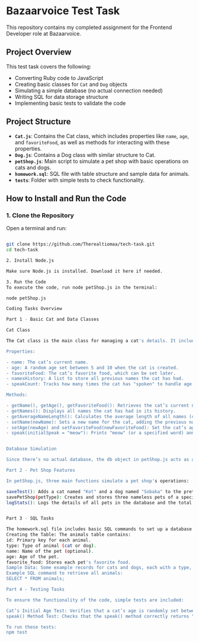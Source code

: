 # Bazaarvoice Test Task

This repository contains my completed assignment for the Frontend Developer role at Bazaarvoice.

## Project Overview

This test task covers the following:

- Converting Ruby code to JavaScript
- Creating basic classes for `Cat` and `Dog` objects
- Simulating a simple database (no actual connection needed)
- Writing SQL for data storage structure
- Implementing basic tests to validate the code

## Project Structure

- **`Cat.js`**: Contains the Cat class, which includes properties like `name`, `age`, and `favoriteFood`, as well as methods for interacting with these properties.
- **`Dog.js`**: Contains a Dog class with similar structure to Cat.
- **`petShop.js`**: Main script to simulate a pet shop with basic operations on cats and dogs.
- **`homework.sql`**: SQL file with table structure and sample data for animals.
- **`tests`**: Folder with simple tests to check functionality.

## How to Install and Run the Code

### 1. Clone the Repository

Open a terminal and run:
```bash

git clone https://github.com/Therealtiomaa/tech-task.git
cd tech-task

2. Install Node.js

Make sure Node.js is installed. Download it here if needed.

3. Run the Code
To execute the code, run node petShop.js in the terminal:

node petShop.js

Coding Tasks Overview

Part 1 - Basic Cat and Data Classes

Cat Class

The Cat class is the main class for managing a cat's details. It includes:

Properties:

- name: The cat’s current name.
- age: A random age set between 5 and 10 when the cat is created.
- favoriteFood: The cat’s favorite food, which can be set later.
- namesHistory: A list to store all previous names the cat has had.
- speakCount: Tracks how many times the cat has "spoken" to handle age updates. 

Methods:

- getName(), getAge(), getFavoriteFood(): Retrieves the cat’s current name, age, and favorite food.
- getNames(): Displays all names the cat has had in its history.
- getAverageNameLength(): Calculates the average length of all names (current and past).
- setName(newName): Sets a new name for the cat, adding the previous name to the history.
- setAge(newAge) and setFavoriteFood(newFavoriteFood): Set the cat’s age and favorite food.
- speak(initialSpeak = "meow"): Prints "meow" (or a specified word) and increments a counter. Every 5 uses of speak, the cat’s age increases by 1.


Database Simulation

Since there’s no actual database, the db object in petShop.js acts as a pretend database to store and manage cat and dog records.

Part 2 - Pet Shop Features

In petShop.js, three main functions simulate a pet shop's operations:

saveTest(): Adds a cat named "Kot" and a dog named "Sobaka" to the pretend database (db).
savePetShop(petType): Creates and stores three nameless pets of a specified type (either cat or dog), using keys like "cat1", "cat2", etc., in db.
logStats(): Logs the details of all pets in the database and the total pet count.


Part 3 - SQL Tasks

The homework.sql file includes basic SQL commands to set up a database for animals:
Creating the Table: The animals table contains:
id: Primary key for each animal.
type: Type of animal (cat or dog).
name: Name of the pet (optional).
age: Age of the pet.
favorite_food: Stores each pet's favorite food.
Sample Data: Some example records for cats and dogs, each with a type, name, age, and favorite food.
Example SQL command to retrieve all animals:
SELECT * FROM animals;

Part 4 - Testing Tasks

To ensure the functionality of the code, simple tests are included:

Cat’s Initial Age Test: Verifies that a cat’s age is randomly set between 5 and 10.
speak() Method Test: Checks that the speak() method correctly returns "meow".

To run these tests:
npm test